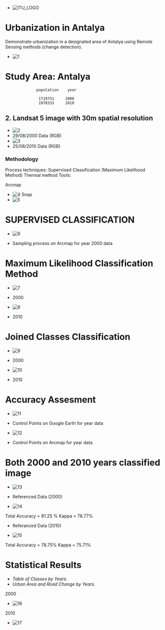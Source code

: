 - ![ITU_LOGO](logo/ITU_logo.png)

# Urbanization in Antalya
Demonstrate urbanization in a designated area of ​​Antalya using Remote Sensing methods (change detection).
 
- ![1](Image/1.jpg)
# Study Area: Antalya
```
              population    year  

               1719751     2000     
               1978333     2010     
```


## 2. Landsat 5 image with 30m spatial resolution
 - ![2](Image/2.jpg)
- 29/08/2000 Data (RGB)
 - ![3](Image/3.jpg)
- 25/08/2010 Data (RGB)

### Methodology 
Process techniques:
Supervised Classification (Maximum Likelihood Method)
Thermal method
Tools:

 Arcmap
- ![4](logo/4.jpg)
 Snap
- ![5](logo/5.jpg)


# SUPERVISED CLASSIFICATION 
- ![6](Image/6.jpg)

- Sampling process on Arcmap for year 2000 data

# Maximum Likelihood Classification Method
- ![7](Image/7.jpg)

- 2000

- ![8](Image/8.jpg)

- 2010

# Joined Classes Classification 
- ![9](Image/9.jpg)

- 2000

- ![10](Image/10.jpg)

- 2010

# Accuracy Assesment
- ![11](Image/11.jpg)

- Control Points on Google Earth for year data

- ![12](Image/12.png)

- Control Points on Arcmap for year data

# Both 2000 and 2010 years classified image
- ![13](Image/13.jpg)

- Referenced Data (2000)

- ![14](Image/14.jpg)

Total Accuracy = 81.25 %
Kappa =  78.77%

- Referanced Data (2010)

- ![15](Image/15.jpg)

Total Accuracy = 78.75%
Kappa =  75.71%

# Statistical Results
- *Table of Classes by Years.*
- *Urban Area and Road Change by Years.*

 2000

- ![16](Image/16.jpg)

 2010

- ![17](Image/17.jpg)




